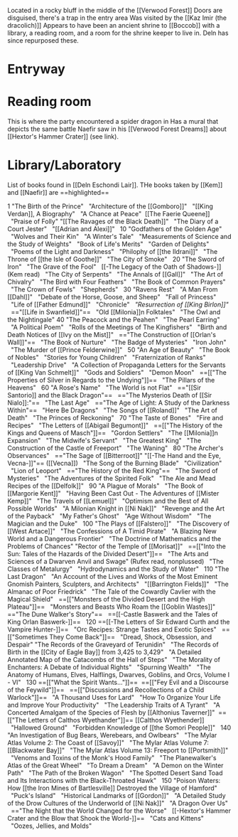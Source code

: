 Located in a rocky bluff in the middle of the [[Verwood Forest]]
Doors are disguised, there's a trap in the entry area
Was visited by the [[Kaz Imir (the dracolich)]]
Appears to have been an ancient shrine to [[Boccob]] with a library, a reading room, and a room for the shrine keeper to live in. Deln has since repurposed these.

# Entryway

# Reading room

This is where the party encountered a spider dragon in Has a mural that depicts the same battle Naefir saw in his [[Verwood Forest Dreams]] about [[Hextor's Hammer Crater]] (see link).

# Library/Laboratory

List of books found in [[Deln Eschondi Lair]]. THe books taken by [[Kem]] and [[Naefir]] are ==highlighted==

1 "The Birth of the Prince"
  "Architecture of the [[Gomboro]]"
  "[[King Verdan]], A Biography"
  "A Chance at Peace"
 [[The Faerie Queene]]
  "Praise of Folly"
"[[The Ravages of the Black Death]]"
  "The Diary of a Court Jester"
  "[[Adrian and Alexi]]"
  10 "Godfathers of the Golden Age"
  "Wolves and Their Kin"
  "A Winter's Tale"
  "Measurements of Science and the Study of Weights"
  "Book of Life's Merits"
  "Garden of Delights"
  "Poems of the Light and Darkness"
  "Philophy of [[the Ildrani]]"
  "The Throne of [[the Isle of Goothe]]"
  "The City of Smoke"
  20 "The Sword of Iron"
  "The Grave of the Fool"
  [[-The Legacy of the Oath of Shadows-]] (Kem read)
  "The City of Serpents"
  "The Annals of [[Gall]]"
  "The Art of Chivalry"
  "The Bird with Four Feathers"
  "The Book of Common Prayers"
  "The Crown of Fowls"
  "Shepherds"
  30 "Ravens Rest"
  "A Man From [[Dahl]]"
  "Debate of the Horse, Goose, and Sheep"
  "Fall of Princess"
  "Life of [[Father Edmund]]"
  "Chronicle"
  *"Resurrection of [[King Birlon]]"*
  =="[[Life in Swanfield]]"==
  "Old [[Milonia]]n Folktales"
  "The Owl and the Nightingale"
40 "The Peacock and the Peahen"
  "The Pearl Earring"
  "A Political Poem"
  "Rolls of the Meetings of The Kingfishers"
  "Birth and Death Notices of [[Ivy on the Mist]]"
  =="The Construction of [[Orlan's Wall]]"==
  "The Book of Nurture"
  "The Badge of Mysteries"
  "Iron John"
  "The Murder of [[Prince Felderwine]]"
  50 "An Age of Beauty"
  "The Book of Nobles"
  "Stories for Young Children"
  "Fraternization of Ranks"
  "Leadership Drive"
  "A Collection of Propaganda Letters for the Servants of [[King Van Schmelt]]"
  "Gods and Soldiers"
  "Demon Moon"
  ==[["The Properties of Silver in Regards to the Undying"]]==
  "The Pillars of the Heavens"
  60 "A Rose's Name"
  "The World is not Flat"
  =="[[Sir Santorio]] and the Black Dragon"==
  =="The Mysterios Death of [[Sir Nialo]]:"==
  "The Last Age"
  =="The Age of Light: A Study of the Darkness Within"==
  "Here Be Dragons"
  "The Songs of [[Roland]]"
  "The Art of Death"
  "The Princes of Reckoning"
  70 "The Taste of Bones"
  "Fire and Recipes"
  "The Letters of [[Abigail Begumont]]"
  ==[["The History of the Kings and Queens of Masch"]]==
  "Gordon Settlers"
  "The [[Milonia]]n Expansion"
  "The Midwife's Servant"
  "The Greatest King"
  "The Construction of the Castle of Freeport"
  "The Waning"
  80 "The Archer's Observances"
  =="The Sage of [[Bitterroot]]"
"[[-The Hand and the Eye, Vecna-]]"== ([[Vecna]])
  "The Song of the Burning Blade"
  "Civilization"
  "Lion of Leoport"
  =="The History of the Red King"==
  "The Sword of Mysteries"
  "The Adventures of the Spirited Folk"
  "The Ale and Mead Recipes of the [[Delfolk]]"
  90 "A Plague of Morals"
  "The Book of [[Margorie Kent]]"
  "Having Been Cast Out - The Adventures of [[Mister Kemp]]"
  "The Travels of [[Lemuel]]"
  "Optimism and the Best of All Possible Worlds"
  "A Milonian Knight in [[Ni Nak]]"
  "Revenge and the Art of the Payback"
  "My Father's Ghost"
  "Age Without Wisdom"
  "The Magician and the Duke"
  100 "The Plays of [[Falstero]]"
  "The Discovery of [[West Artace]]"
  "The Confessions of A Timid Pirate"
  "A Blazing New World and a Dangerous Frontier"
  "The Doctrine of Mathematics and the Problems of Chances"
"Rector of the Temple of [[Morisat]]"
  ==[["Into the Sun: Tales of the Hazards of the Divided Desert"]]==
  "The Arts and Sciences of a Dwarven Anvil and Swage" (Rufex read, nonplussed)
  "The Classes of Metalurgy"
  "Hydrodynamics and the Study of Water"
  110 "The Last Dragon"
  "An Account of the Lives and Works of the Most Eminent Gnomish Painters, Sculpters, and Architects"
  "[[Barrington Fields]]"
  "The Almanac of Poor Friedrick"
  "The Tale of the Cowardly Cavlier with the Magical Shield"
  ==[["Monsters of the Divided Desert and the High Plateau"]]==
  "Monsters and Beasts Who Roam the [[Goblin Wastes]]"
=="The Dune Walker's Story"==
  ==[[-Castle Baswerk and the Tales of King Orlan Baswerk-]]==
  120 ==[[-The Letters of Sir Edward Curth and the Vampire Hunter-]]==
  "Orc Recipes: Strange Tastes and Exotic Spices"
  ==[["Sometimes They Come Back"]]==
  "Dread, Shock, Obsession, and Despair"
"The Records of the Graveyard of Terunidin"
  "The Records of Birth in the [[City of Eagle Bay]] from 3,425 to 3,429"
  "A Detailed Annotated Map of the Catacombs of the Hall of Steps"
  "The Morality of Enchanters: A Debate of Individual Rights"
  "Spurning Wealth"
  "The Anatomy of Humans, Elves, Halflings, Dwarves, Goblins, and Orcs, Volume I - VI"
  130 ==[["What the Spirit Wants..."]]==
 ==[["Fey Evil and a Discourse of the Feywild"]]==
  ==[["Discussions and Recollections of a Child Warlock"]]==
  "A Thousand Uses for Lard"
  "How To Organize Your Life and Improve Your Productivity"
  "The Leadership Traits of A Tyrant"
  "A Concerted Amalgam of the Species of Flesh by [[Althonius Taverner]]"
 ==[["The Letters of Calthos Wyethander"]]== [[Calthos Wyethender]]
  "Hallowed Ground"
  "Forbidden Knowledge of [[the Somori People]]"
  140 "An Investigation of Bug Bears, Werebears, and Owlbears"
  "The Mylar Atlas Volume 2: The Coast of [[Savoy]]"
  "The Mylar Atlas Volume 7: [[Blackwater Bay]]"
  "The Mylar Atlas Volume 13: Freeport to [[Portsmith]]"
  "Venoms and Toxins of the Monk's Hood Family"
  "The Planewalker's Atlas of the Great Wheel"
  "To Dream a Dream"
  "A Demon on the Winter Path"
  "The Path of the Broken Wagon"
  "The Spotted Desert Sand Toad and Its Interactions with the Black-Throated Hawk"
  150 "Poison Waters: How [[the Iron Mines of Bartlesville]] Destroyed the Village of Hamford"
  "Puck's Island"
  "Historical Landmarks of [[Gordon]]"
  "A Detailed Study of the Drow Cultures of the Underworld of [[Ni Nak]]"
  "A Dragon Over Us"
  =="The Night that the World Changed for the Worse"
  [[-Hextor's Hammer Crater and the Blow that Shook the World-]]==
  "Cats and Kittens"
  "Oozes, Jellies, and Molds"
